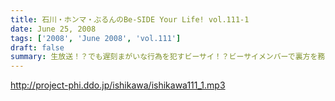 ```yaml
---
title: 石川・ホンマ・ぶるんのBe-SIDE Your Life! vol.111-1
date: June 25, 2008
tags: ['2008', 'June 2008', 'vol.111']
draft: false
summary: 生放送！？でも遅刻まがいな行為を犯すビーサイ！？ビーサイメンバーで裏方を務めました「T.V.Revolution」をご覧になられた方々の感想メール・・・ありがとうゴザイマス！NAMAE
---
```


http://project-phi.ddo.jp/ishikawa/ishikawa111_1.mp3